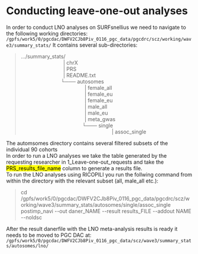 # Conducting leave-one-out analyses

In order to conduct LNO analyses on SURFsnellius we need to navigate to the following working directories: <br>
`/gpfs/work5/0/pgcdac/DWFV2CJb8Piv_0116_pgc_data/pgcdrc/scz/working/wave3/summary_stats/`
It contains several sub-directories: <br>


>  .../summary_stats/ <br>
&emsp;  &emsp;  &emsp;  &emsp; &emsp;  &emsp; &ensp;| chrX  
&emsp;  &emsp;  &emsp;  &emsp; &emsp;  &emsp; &ensp;| PRS  <br>
&emsp;  &emsp;  &emsp;  &emsp; &emsp;  &emsp; &ensp;| README.txt <br>
&emsp;  &emsp;  &emsp;  &emsp; &emsp;   &ensp;  &nbsp; └─── autosomes <br>
&emsp;  &emsp;  &emsp;  &emsp; &emsp;  &emsp; &ensp; &emsp;  &emsp;   &emsp; | female_all <br>
&emsp;  &emsp;  &emsp;  &emsp; &emsp;  &emsp; &ensp; &emsp;  &emsp;   &emsp;  | female_eu <br>
&emsp;  &emsp;  &emsp;  &emsp; &emsp;  &emsp; &ensp; &emsp;  &emsp;   &emsp;  | female_eu <br>
&emsp;  &emsp;  &emsp;  &emsp; &emsp;  &emsp; &ensp; &emsp;  &emsp;   &emsp;  | male_all<br>
&emsp;  &emsp;  &emsp;  &emsp; &emsp;  &emsp; &ensp; &emsp;  &emsp;   &emsp;  | male_eu<br>
&emsp;  &emsp;  &emsp;  &emsp; &emsp;  &emsp; &ensp; &emsp;  &emsp;   &emsp;  | meta_gwas <br>
&emsp;  &emsp;  &emsp;  &emsp; &emsp;  &emsp; &ensp; &emsp;  &emsp;   &nbsp; &nbsp;└─── single <br>
&emsp;  &emsp;  &emsp;  &emsp; &emsp;  &emsp; &ensp; &emsp;  &emsp;   &nbsp; &nbsp; &ensp; &emsp;  &emsp;  &ensp; &emsp;  | assoc_single
>
The automsomes directory contains several filtered subsets of the individual 90 cohorts <br>
In order to run a LNO analyses we take the table generated by the requesting researcher in 1_Leave-one-out_requests and take the <mark>PRS_results_file_name</mark> column to generate a results file.<br>
To run the LNO analyses using RICOPILI you run the follwing command from within the directory with the relevant subset (all, male_all etc.):<br>

> cd /gpfs/work5/0/pgcdac/DWFV2CJb8Piv_0116_pgc_data/pgcdrc/scz/working/wave3/summary_stats/autosomes/single/assoc_single <br>
postimp_navi --out daner_NAME --result results_FILE --addout NAME --noldsc <br>

>
After the result danerfile with the LNO meta-analysis results is ready it needs to be moved to PGC DAC at:<br>
`/gpfs/work5/0/pgcdac/DWFV2CJb8Piv_0116_pgc_data/scz/wave3/summary_stats/autosomes/lno/`

